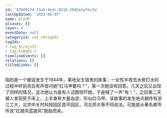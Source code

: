 ```yaml
---
id: '839491fd-f1a5-4e4c-8216-1602e1afec3a'
lastUpdated: '2025-06-07'
name: 红马甲
aliases: []
layer: 4
eventDate: null
categoryId: cat_r0rzgkOi
tagIds:
- tag_6irejv37
- tag_KvBqKS-l
timelineEvents: []
relations: []
titledLinks: []
---
```

指的是一个据说发生于1944年，某地女生宿舍的故事：一女性半夜去水房打水的过程中听到背后有声音问她“红马甲要吗？”，第一次她没有回答。几天之后又出现了同样的情况，这次她认为是有人试图惊吓她，于是喊了一声“有！”，之后第二天被人发现死于床上，上半身有大量血迹，形似红马甲。该故事的发生地点据传有浙江工大，北京中关村科技园区昌平园区，河北师大等不同说法。可能是从著名都市传说“红披风蓝披风”脱胎而来。
